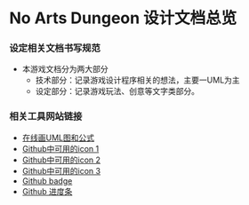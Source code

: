 # No Arts Dungeon 设计文档总览

### 设定相关文档书写规范
- 本游戏文档分为两大部分
    - 技术部分：记录游戏设计程序相关的想法，主要一UML为主
    - 设定部分：记录游戏玩法、创意等文字类部分。

### 相关工具网站链接
- [在线画UML图和公式](https://plantuml.com/zh/)
- [Github中可用的icon 1](https://gist.github.com/rxaviers/7360908#file-gistfile1-md)
- [Github中可用的icon 2](https://github.com/ikatyang/emoji-cheat-sheet/blob/master/README.md)
- [Github中可用的icon 3](https://api.github.com/emojis)
- [Github badge](https://shields.io/#your-badge)
- [Github 进度条](https://github.com/fredericojordan/progress-bar)